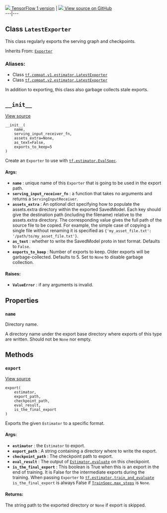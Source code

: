 [ ![](https://tensorflow.google.cn/images/tf_logo_32px.png) TensorFlow 1
version](/versions/r1.15/api_docs/python/tf/estimator/LatestExporter) |  [
![](https://tensorflow.google.cn/images/GitHub-Mark-32px.png) View source on
GitHub
](https://github.com/tensorflow/estimator/tree/master/tensorflow_estimator/python/estimator/exporter.py)  
---|---  
  
## Class `LatestExporter`

This class regularly exports the serving graph and checkpoints.

Inherits From:
[`Exporter`](https://tensorflow.google.cn/api_docs/python/tf/estimator/Exporter)

### Aliases:

  * Class [`tf.compat.v1.estimator.LatestExporter`](/api_docs/python/tf/estimator/LatestExporter)
  * Class [`tf.compat.v2.estimator.LatestExporter`](/api_docs/python/tf/estimator/LatestExporter)

In addition to exporting, this class also garbage collects stale exports.

## `__init__`

[View
source](https://github.com/tensorflow/estimator/tree/master/tensorflow_estimator/python/estimator/exporter.py)

    
    
    __init__(
        name,
        serving_input_receiver_fn,
        assets_extra=None,
        as_text=False,
        exports_to_keep=5
    )
    

Create an `Exporter` to use with
[`tf.estimator.EvalSpec`](https://tensorflow.google.cn/api_docs/python/tf/estimator/EvalSpec).

#### Args:

  * **`name`** : unique name of this `Exporter` that is going to be used in the export path.
  * **`serving_input_receiver_fn`** : a function that takes no arguments and returns a `ServingInputReceiver`.
  * **`assets_extra`** : An optional dict specifying how to populate the assets.extra directory within the exported SavedModel. Each key should give the destination path (including the filename) relative to the assets.extra directory. The corresponding value gives the full path of the source file to be copied. For example, the simple case of copying a single file without renaming it is specified as `{'my_asset_file.txt': '/path/to/my_asset_file.txt'}`.
  * **`as_text`** : whether to write the SavedModel proto in text format. Defaults to `False`.
  * **`exports_to_keep`** : Number of exports to keep. Older exports will be garbage-collected. Defaults to 5. Set to `None` to disable garbage collection.

#### Raises:

  * **`ValueError`** : if any arguments is invalid.

## Properties

### `name`

Directory name.

A directory name under the export base directory where exports of this type
are written. Should not be `None` nor empty.

## Methods

### `export`

[View
source](https://github.com/tensorflow/estimator/tree/master/tensorflow_estimator/python/estimator/exporter.py)

    
    
    export(
        estimator,
        export_path,
        checkpoint_path,
        eval_result,
        is_the_final_export
    )
    

Exports the given `Estimator` to a specific format.

#### Args:

  * **`estimator`** : the `Estimator` to export.
  * **`export_path`** : A string containing a directory where to write the export.
  * **`checkpoint_path`** : The checkpoint path to export.
  * **`eval_result`** : The output of [`Estimator.evaluate`](https://tensorflow.google.cn/api_docs/python/tf/compat/v1/estimator/Estimator#evaluate) on this checkpoint.
  * **`is_the_final_export`** : This boolean is True when this is an export in the end of training. It is False for the intermediate exports during the training. When passing `Exporter` to [`tf.estimator.train_and_evaluate`](https://tensorflow.google.cn/api_docs/python/tf/estimator/train_and_evaluate) `is_the_final_export` is always False if [`TrainSpec.max_steps`](https://tensorflow.google.cn/api_docs/python/tf/estimator/TrainSpec#max_steps) is `None`.

#### Returns:

The string path to the exported directory or `None` if export is skipped.


